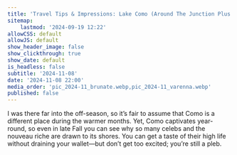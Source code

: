 ```yaml
---
title: 'Travel Tips & Impressions: Lake Como (Around The Junction Plus Brunate)'
sitemap:
    lastmod: '2024-09-19 12:22'
allowCSS: default
allowJS: default
show_header_image: false
show_clickthrough: true
show_date: default
is_headless: false
subtitle: '2024-11-08'
date: '2024-11-08 22:00'
media_order: 'pic_2024-11_brunate.webp,pic_2024-11_varenna.webp'
published: false
---
```


I was there far into the off-season, so it’s fair to assume that Como is a different place during the warmer months. Yet, Como captivates year-round, so even in late Fall you can see why so many celebs and the nouveau riche are drawn to its shores. You can get a taste of their high life without draining your wallet―but don’t get too excited; you’re still a pleb.

